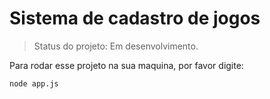 <h1>Sistema de cadastro de jogos</h1>

> Status do projeto: Em desenvolvimento.

Para rodar esse projeto na sua maquina, por favor digite:

```
node app.js
```
